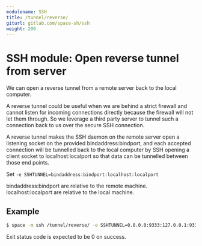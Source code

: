 ```yaml
---
modulename: SSH
title: /tunnel/reverse/
giturl: gitlab.com/space-sh/ssh
weight: 200
---
```

# SSH module: Open reverse tunnel from server

We can open a reverse tunnel from a remote server back to the local computer.

A reverse tunnel could be useful when we are behind a strict firewall and cannot
listen for incoming connections directly because the firewall will not let them through.
So we leverage a third party server to tunnel such a connection back to us over the secure
SSH connection.

A reverse tunnel makes the SSH daemon on the remote server
open a listening socket on the provided bindaddress:bindport,
and each accepted connection will be tunnelled back to the local
computer by SSH opening a client socket to localhost:localport
so that data can be tunnelled between those end points.

Set `-e SSHTUNNEL=bindaddress:bindport:localhost:localport`  

bindaddress:bindport are relative to the remote machine.  
localhost:localport are relative to the local machine.


## Example

```sh
$ space -m ssh /tunnel/reverse/ -e SSHTUNNEL=0.0.0.0:9333:127.0.0.1:9333 -e SSHHOST=address
```

Exit status code is expected to be 0 on success.
